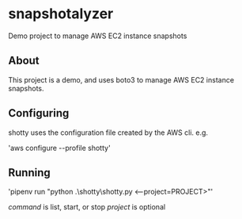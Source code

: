 # snapshotalyzer
Demo project to manage AWS EC2 instance snapshots


## About

This project is a demo, and uses boto3 to manage AWS EC2 instance snapshots.

## Configuring

shotty uses the configuration file created by the AWS cli. e.g.

'aws configure --profile shotty'

## Running

'pipenv run "python .\shotty\shotty.py <command> <--project=PROJECT>"'

*command* is list, start, or stop
*project* is optional